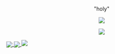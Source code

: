 <p align="center">"holy"</p>
<p align="center"> 
  <img src="https://komarev.com/ghpvc/?username=hvir"/> 
</p>

<p align="center">
  <a href="https://github.com/h4ly">
    <img src="https://discord.c99.nl/widget/theme-4/849604824047812629.png"/>
     </a>
</p>



<a href="https://github.com/h4ly">
  <img align="center" src="https://github-readme-stats.vercel.app/api/top-langs/?username=h4ly&layout=compact&theme=dark" />
  <a href="https://github.com/h4ly?tab=repositories">
<img align="center" src="https://github-readme-stats.vercel.app/api/?username=h4ly&title_color=4F8CC9&text_color=9f9f9f&show_icons=true&bg_color=00000000&hide_border=true&icon_color=4F8CC9&hide_title=true&count_private=true&include_all_commits=true" />
  <a href="https://github.com/h4ly?tab=repositories">
<img src="https://github-profile-trophy.vercel.app/api/pin/?username=h4ly&margin-w=25&margin-h=25&column=7&theme=darkhub" />
